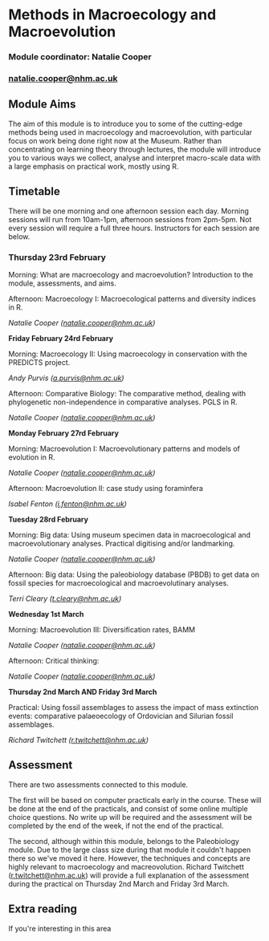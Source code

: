 # Methods in Macroecology and Macroevolution
### Module coordinator: Natalie Cooper
### natalie.cooper@nhm.ac.uk

## Module Aims
The aim of this module is to introduce you to some of the cutting-edge methods being used in macroecology and macroevolution, with particular focus on work being done right now at the Museum. Rather than concentrating on learning theory through lectures, the module will introduce you to various ways we collect, analyse and interpret macro-scale data with a large emphasis on practical work, mostly using R. 


## Timetable
There will be one morning and one afternoon session each day. Morning sessions will run from 10am-1pm, afternoon sessions from 2pm-5pm. Not every session will require a full three hours. Instructors for each session are below.

### Thursday 23rd February

Morning: What are macroecology and macroevolution? Introduction to the module, assessments, and aims.

Afternoon: Macroecology I: Macroecological patterns and diversity indices in R.

*Natalie Cooper (natalie.cooper@nhm.ac.uk)*

**Friday February 24rd February**

Morning: Macroecology II: Using macroecology in conservation with the PREDICTS project.

*Andy Purvis (a.purvis@nhm.ac.uk)*

Afternoon: Comparative Biology: The comparative method, dealing with phylogenetic non-independence in comparative analyses. PGLS in R.

*Natalie Cooper (natalie.cooper@nhm.ac.uk)*

**Monday February 27rd February**

Morning: Macroevolution I: Macroevolutionary patterns and models of evolution in R.

*Natalie Cooper (natalie.cooper@nhm.ac.uk)*

Afternoon: Macroevolution II: case study using foraminfera

*Isabel Fenton (i.fenton@nhm.ac.uk)*

**Tuesday 28rd February**

Morning: Big data: Using museum specimen data in macroecological and macroevolutionary analyses. Practical digitising and/or landmarking.

*Natalie Cooper (natalie.cooper@nhm.ac.uk)*

Afternoon: Big data: Using the paleobiology database (PBDB) to get data on fossil species for macroecological and macroevolutinary analyses.

*Terri Cleary (t.cleary@nhm.ac.uk)*

**Wednesday 1st March**

Morning: Macroevolution III: Diversification rates, BAMM

*Natalie Cooper (natalie.cooper@nhm.ac.uk)*

Afternoon: Critical thinking: 

*Natalie Cooper (natalie.cooper@nhm.ac.uk)*

**Thursday 2nd March AND Friday 3rd March**

Practical: Using fossil assemblages to assess the impact of mass extinction events: comparative palaeoecology of Ordovician and Silurian fossil assemblages.

*Richard Twitchett (r.twitchett@nhm.ac.uk)*

## Assessment
There are two assessments connected to this module.

The first will be based on computer practicals early in the course. These will be done at the end of the practicals, and consist of some online multiple choice questions. No write up will be required and the assessment will be completed by the end of the week, if not the end of the practical. 

The second, although within this module, belongs to the Paleobiology module. Due to the large class size during that module it couldn't happen there so we've moved it here. However, the techniques and concepts are highly relevant to macroecology and macreovolution. Richard Twitchett (r.twitchett@nhm.ac.uk) will provide a full explanation of the assessment during the practical on Thursday 2nd March and Friday 3rd March. 

## Extra reading
If you're interesting in this area
